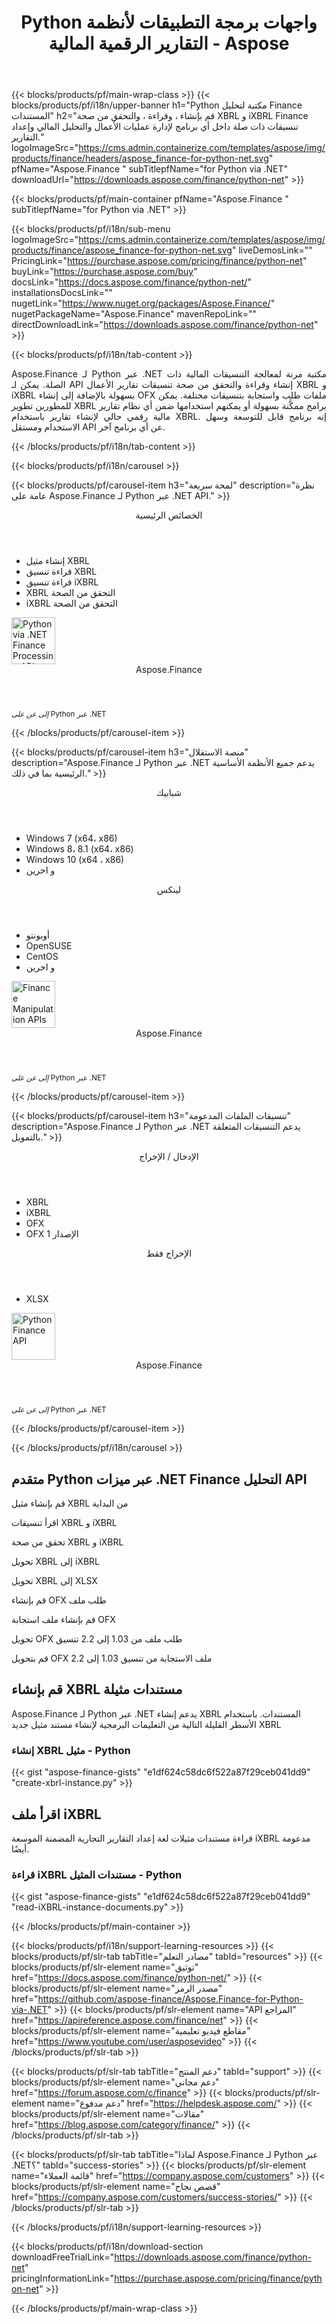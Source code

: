 ﻿---
title: Python واجهات برمجة التطبيقات لأنظمة التقارير الرقمية المالية - Aspose 
weight: 20
url: /ar/python-net/ 
description: Python مكتبة لتحويل البيانات المالية إلى لغة تقارير الأعمال القابلة للتطبيق XBRL و iXBRL للتحليل لإنشاء XBRL التصنيفات والتقارير
---
{{< blocks/products/pf/main-wrap-class >}}
{{< blocks/products/pf/i18n/upper-banner h1="Python مكتبة لتحليل Finance المستندات" h2="قم بإنشاء ، وقراءة ، والتحقق من صحة XBRL و iXBRL Finance تنسيقات ذات صلة داخل أي برنامج لإدارة عمليات الأعمال والتحليل المالي وإعداد التقارير." logoImageSrc="https://cms.admin.containerize.com/templates/aspose/img/products/finance/headers/aspose_finance-for-python-net.svg" pfName="Aspose.Finance " subTitlepfName="for Python via .NET" downloadUrl="https://downloads.aspose.com/finance/python-net" >}}

{{< blocks/products/pf/main-container pfName="Aspose.Finance " subTitlepfName="for Python via .NET" >}}

{{< blocks/products/pf/i18n/sub-menu logoImageSrc="https://cms.admin.containerize.com/templates/aspose/img/products/finance/aspose_finance-for-python-net.svg" liveDemosLink="" PricingLink="https://purchase.aspose.com/pricing/finance/python-net" buyLink="https://purchase.aspose.com/buy" docsLink="https://docs.aspose.com/finance/python-net/" installationsDocsLink="" nugetLink="https://www.nuget.org/packages/Aspose.Finance/" nugetPackageName="Aspose.Finance" mavenRepoLink="" directDownloadLink="https://downloads.aspose.com/finance/python-net" >}}

{{< blocks/products/pf/i18n/tab-content >}}
<p align="justify"> Aspose.Finance لـ Python عبر .NET مكتبة مرنة لمعالجة التنسيقات المالية ذات الصلة. يمكن لـ API إنشاء وقراءة والتحقق من صحة تنسيقات تقارير الأعمال XBRL و iXBRL بسهولة بالإضافة إلى إنشاء OFX ملفات طلب واستجابة بتنسيقات مختلفة. يمكن للمطورين تطوير XBRL برامج ممكَّنة بسهولة أو يمكنهم استخدامها ضمن أي نظام تقارير مالية رقمي حالي لإنشاء تقارير باستخدام XBRL. إنه برنامج قابل للتوسعة وسهل الاستخدام ومستقل API عن أي برنامج آخر.</p>

{{< /blocks/products/pf/i18n/tab-content >}}

<!--Diagrams Start-->
{{< blocks/products/pf/i18n/carousel >}}

{{< blocks/products/pf/carousel-item h3="لمحة سريعة" description="نظرة عامة على Aspose.Finance لـ Python عبر .NET API." >}}
<div class="diagram1 d1-python">
 <div class="d1-row">
  <div class="d1-col d1-left">
   <header>
    <i class="fa fa-cogs">
    </i>
    الخصائص الرئيسية
   </header>
   <ul>
    <li>
     إنشاء مثيل XBRL
    </li>
    <li>
     قراءة تنسيق XBRL
    </li>
    <li>
     قراءة تنسيق iXBRL
    </li>
    <li>
     XBRL التحقق من الصحة
    </li>
    <li>
     iXBRL التحقق من الصحة
    </li>
   </ul>
  </div>
  <!--/left-->
  <div class="d1-col d1-right">
   <!--<header><i class="fa fa-cogs"> </i>General Features</header>

<ul>

<li>File Loading</li>

</ul>-->
  </div>
  <!--/right-->
 </div>
 <!--/row-->
 <div class="d1-logo">
  <img width="70" height="75" alt="Python via .NET Finance Processing API" src="https://cms.admin.containerize.com/templates/aspose/img/products/finance/aspose_finance-for-python-net.svg"/>
  <header>
   Aspose.Finance
  </header>
  <footer>
   <small>
    <em>
     إلى عن على
    </em>
    Python عبر .NET
   </small>
  </footer>
 </div>
 <!--/logo-->
</div>

{{< /blocks/products/pf/carousel-item >}}

{{< blocks/products/pf/carousel-item h3="منصة الاستقلال" description="Aspose.Finance لـ Python عبر .NET يدعم جميع الأنظمة الأساسية الرئيسية بما في ذلك." >}}
<div class="diagram1 d1-python">
 <div class="d1-row">
  <div class="d1-col d1-left">
   <header>
    <i class="fa fa-cubes">
    </i>
    شبابيك
   </header>
   <ul>
    <li>
     Windows 7 (x64، x86)
    </li>
    <li>
     Windows 8، 8.1 (x64، x86)
    </li>
    <li>
     Windows 10 (x64 ، x86)
    </li>
    <li>
     و اخرين
    </li>
   </ul>
  </div>
  <!--/left-->
  <div class="d1-col d1-right">
   <header>
    <i class="fa fa-cubes">
    </i>
    لينكس
   </header>
   <ul>
    <li>
     أوبونتو
    </li>
    <li>
     OpenSUSE
    </li>
    <li>
     CentOS
    </li>
    <li>
     و اخرين
    </li>
   </ul>
  </div>
  <!--/right-->
 </div>
 <!--/row-->
 <div class="d1-logo">
  <img width="70" height="75" alt="Finance Manipulation APIs" src="https://cms.admin.containerize.com/templates/aspose/img/products/finance/aspose_finance-for-python-net.svg"/>
  <header>
   Aspose.Finance
  </header>
  <footer>
   <small>
    <em>
     إلى عن على
    </em>
    Python عبر .NET
   </small>
  </footer>
 </div>
 <!--/logo-->
</div>

{{< /blocks/products/pf/carousel-item >}}

{{< blocks/products/pf/carousel-item h3="تنسيقات الملفات المدعومة" description="Aspose.Finance لـ Python عبر .NET يدعم التنسيقات المتعلقة بالتمويل." >}}
<div class="diagram1 d2 d1-python">
 <div class="d1-row">
  <div class="d1-col d1-left">
   <header>
    <i class="fa fa-arrows-v">
    </i>
    الإدخال / الإخراج
   </header>
   <ul>
    <li>
     XBRL
    </li>
    <li>
     iXBRL
    </li>
    <li>
     OFX
    </li>
    <li>
     OFX الإصدار 1
    </li>
   </ul>
  </div>
  <!--/left-->
  <div class="d1-col d1-right">
   <header><i class="fa  fa-mail-forward"> </i> الإخراج فقط</header>

<ul>

<li>XLSX</li>

</ul>
  </div>
  <!--/right-->
 </div>
 <!--/row-->
 <div class="d1-logo">
  <img width="70" height="75" alt="Python Finance API" src="https://cms.admin.containerize.com/templates/aspose/img/products/finance/aspose_finance-for-python-net.svg"/>
  <header>
   Aspose.Finance
  </header>
  <footer>
   <small>
    <em>
     إلى عن على
    </em>
    Python عبر .NET
   </small>
  </footer>
 </div>
 <!--/logo-->
</div>

{{< /blocks/products/pf/carousel-item >}}

{{< /blocks/products/pf/i18n/carousel >}}
<!--Diagrams End-->

<!--Feature-section Start-->
<div class="container-fluid features-section bg-gray singleproduct">
 <a class="anchor" id="features" name="features">
 </a>
 <div class="row">
  <div class="container">
   <h2 class="pr-ft">
    متقدم Python عبر ميزات .NET Finance التحليل API
   </h2>
   <p>
   </p>
   <div class="col-lg-4">
    <em class="fa fa-plus-square-o ico-blue fa-2x col-lg-2">
    </em>
    <p class="col-lg-10">
     قم بإنشاء مثيل XBRL من البداية
    </p>
   </div>
   <div class="col-lg-4">
    <em class="fa fa-check ico-blue fa-2x col-lg-2">
    </em>
    <p class="col-lg-10">
     اقرأ تنسيقات XBRL و iXBRL
    </p>
   </div>
   <div class="col-lg-4">
    <em class="fa fa-cog ico-blue fa-2x col-lg-2">
    </em>
    <p class="col-lg-10">
     تحقق من صحة XBRL و iXBRL
    </p>
   </div>
 <div class="col-lg-4">
    <em class="fa fa-mail-forward ico-blue fa-2x col-lg-2">
    </em>
    <p class="col-lg-10">
     تحويل XBRL إلى iXBRL
    </p>
   </div>
   <div class="col-lg-4">
    <em class="fa fa-mail-forward ico-blue fa-2x col-lg-2">
    </em>
    <p class="col-lg-10">
     تحويل XBRL إلى XLSX
    </p>
   </div>
   <div class="col-lg-4">
    <em class="fa fa-plus-square-o ico-blue fa-2x col-lg-2">
    </em>
    <p class="col-lg-10">
     قم بإنشاء OFX طلب ملف
    </p>
   </div>
   <div class="col-lg-4">
    <em class="fa fa-plus-square-o ico-blue fa-2x col-lg-2">
    </em>
    <p class="col-lg-10">
     قم بإنشاء ملف استجابة OFX
    </p>
   </div>

   <div class="col-lg-4">
    <em class="fa fa-mail-forward ico-blue fa-2x col-lg-2">
    </em>
    <p class="col-lg-10">
     تحويل OFX طلب ملف من 1.03 إلى 2.2 تنسيق
    </p>
   </div>
   <div class="col-lg-4">
    <em class="fa fa-mail-forward ico-blue fa-2x col-lg-2">
    </em>
    <p class="col-lg-10">
     قم بتحويل OFX ملف الاستجابة من تنسيق 1.03 إلى 2.2
    </p>
   </div>
   <!--<div class="col-lg-4"><em class="fa fa-shield ico-blue fa-2x col-lg-2"> </em>

<p class="col-lg-10">Validate XBRL</p>

</div>

<div class="col-lg-4"><em class="fa fa-plus ico-blue fa-2x col-lg-2"> </em>

<p class="col-lg-10">Validate iXRL</p>

</div>

<div class="col-lg-4"><em class="fa fa-edit ico-blue fa-2x col-lg-2"> </em>

<p class="col-lg-10">Change the node properties</p>

</div>

<div class="col-lg-4"><em class="fa fa-cog ico-blue fa-2x col-lg-2"> </em>

<p class="col-lg-10">Content navigation using XPath Query</p>

</div>

<div class="col-lg-4"><em class="fa fa-recycle ico-blue fa-2x col-lg-2"> </em>

<p class="col-lg-10">Navigate via CSS Selectors, Element and Document Traversal</p>

</div>

<div class="col-lg-4"><em class="fa fa-cogs ico-blue fa-2x col-lg-2"> </em>

<p class="col-lg-10">DOM Tree manipulation of official SVG specifications</p>

</div>-->
   <div class="col-lg-12">
    <h2 class="h2title">
     قم بإنشاء XBRL مستندات مثيلة
    </h2>
    <p>
     Aspose.Finance لـ Python عبر .NET يدعم إنشاء XBRL المستندات. باستخدام الأسطر القليلة التالية من التعليمات البرمجية لإنشاء مستند مثيل جديد XBRL
    </p>
    <div class="codeblock" id="code">
     <h3>
      إنشاء XBRL مثيل - Python
     </h3>
{{< gist "aspose-finance-gists" "e1df624c58dc6f522a87f29ceb041dd9" "create-xbrl-instance.py" >}}
    </div>
   </div>
   <div class="col-lg-12">
    <h2 class="h2title">
     اقرأ ملف iXBRL
    </h2>
    <p>
     قراءة مستندات مثيلات لغة إعداد التقارير التجارية المضمنة الموسعة iXBRL مدعومة أيضًا.
    </p>
    <div class="codeblock" id="code">
     <h3>
      قراءة iXBRL مستندات المثيل - Python
     </h3>
{{< gist "aspose-finance-gists" "e1df624c58dc6f522a87f29ceb041dd9" "read-iXBRL-instance-documents.py" >}}
    </div>
   </div>
   <!--<div class="col-lg-12">

</div>-->
  </div>
 </div>
</div>
<!--Feature-section End-->

{{< /blocks/products/pf/main-container >}}


{{< blocks/products/pf/i18n/support-learning-resources >}}
{{< blocks/products/pf/slr-tab tabTitle="مصادر التعلم" tabId="resources" >}}
{{< blocks/products/pf/slr-element name="توثيق" href="https://docs.aspose.com/finance/python-net/" >}}
{{< blocks/products/pf/slr-element name="مصدر الرمز" href="https://github.com/aspose-finance/Aspose.Finance-for-Python-via-.NET" >}}
{{< blocks/products/pf/slr-element name="API المراجع" href="https://apireference.aspose.com/finance/net" >}}
{{< blocks/products/pf/slr-element name="مقاطع فيديو تعليمية" href="https://www.youtube.com/user/asposevideo" >}}
{{< /blocks/products/pf/slr-tab >}}

{{< blocks/products/pf/slr-tab tabTitle="دعم المنتج" tabId="support" >}}
{{< blocks/products/pf/slr-element name="دعم مجاني" href="https://forum.aspose.com/c/finance" >}}
{{< blocks/products/pf/slr-element name="دعم مدفوع" href="https://helpdesk.aspose.com/" >}}
{{< blocks/products/pf/slr-element name="مقالات" href="https://blog.aspose.com/category/finance/" >}}
{{< /blocks/products/pf/slr-tab >}}

{{< blocks/products/pf/slr-tab tabTitle="لماذا Aspose.Finance لـ Python عبر .NET؟" tabId="success-stories" >}}
{{< blocks/products/pf/slr-element name="قائمة العملاء" href="https://company.aspose.com/customers" >}}
{{< blocks/products/pf/slr-element name="قصص نجاح" href="https://company.aspose.com/customers/success-stories/" >}}
{{< /blocks/products/pf/slr-tab >}}

{{< /blocks/products/pf/i18n/support-learning-resources >}}

{{< blocks/products/pf/i18n/download-section downloadFreeTrialLink="https://downloads.aspose.com/finance/python-net" pricingInformationLink="https://purchase.aspose.com/pricing/finance/python-net" >}}


{{< /blocks/products/pf/main-wrap-class >}}
